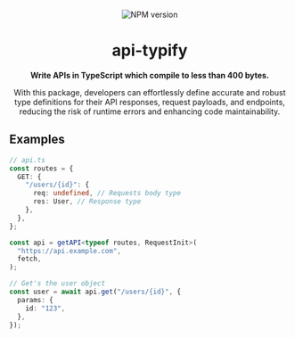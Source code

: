 <div align="center">
<br />
    <img alt="NPM version" src="https://img.shields.io/npm/v/api-typify?style=for-the-badge">

<!-- PROJECT LOGO -->
<br />
<h1 >api-typify</h1>
<p><b>Write APIs in TypeScript which compile to less than 400 bytes.</b></p>
<p>With this package, developers can effortlessly define accurate and robust type definitions for their API responses, request payloads, and endpoints, reducing the risk of runtime errors and enhancing code maintainability.</p>
</p>
</div>

## Examples

```ts
// api.ts
const routes = {
  GET: {
    "/users/{id}": {
      req: undefined, // Requests body type
      res: User, // Response type
    },
  },
};

const api = getAPI<typeof routes, RequestInit>(
  "https://api.example.com",
  fetch,
);

// Get's the user object
const user = await api.get("/users/{id}", {
  params: {
    id: "123",
  },
});
```
